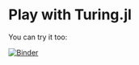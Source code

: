 # Play with Turing.jl

You can try it too:

[![Binder](https://notebooks.gesis.org/binder/badge.svg)](https://notebooks.gesis.org/binder/v2/gh/arnim/play-with-turing/master?urlpath=lab/tree/samplers.ipynb)
